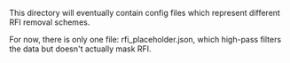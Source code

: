 This directory will eventually contain config files
which represent different RFI removal schemes.

For now, there is only one file: rfi_placeholder.json,
which high-pass filters the data but doesn't actually
mask RFI.
